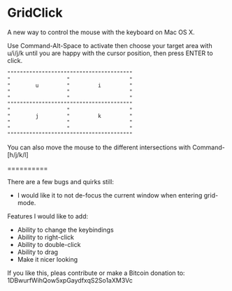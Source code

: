 GridClick
=========

A new way to control the mouse with the keyboard on Mac OS X.

Use Command-Alt-Space to activate then choose your target area with u/i/j/k until you are happy with the cursor position, then press ENTER to click.

    """"""""""""""""""""""""""""""""""""""""
    "                  "                   "
    "        u         "         i         "
    "                  "                   "
    "                  "                   "
    """"""""""""""""""""""""""""""""""""""""
    "                  "                   "
    "        j         "         k         "
    "                  "                   "
    "                  "                   "
    """"""""""""""""""""""""""""""""""""""""

You can also move the mouse to the different intersections with Command-[h/j/k/l]

==========

There are a few bugs and quirks still:
* I would like it to not de-focus the current window when entering grid-mode.

Features I would like to add:
* Ability to change the keybindings
* Ability to right-click
* Ability to double-click
* Ability to drag
* Make it nicer looking

If you like this, pleas contribute or make a Bitcoin donation to: 1DBwurfWihQow5xpGaydfxqS2So1aXM3Vc
